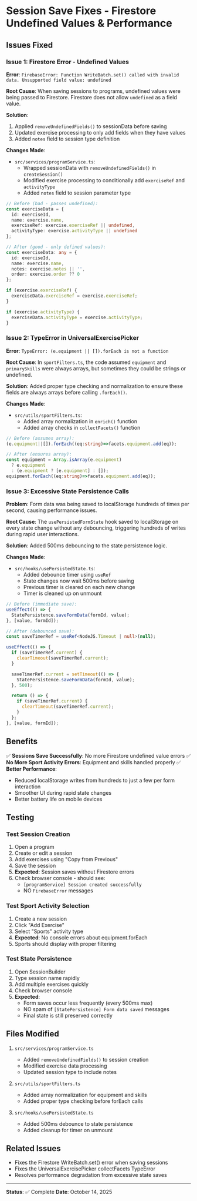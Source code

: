 # Session Save Fixes - Firestore Undefined Values & Performance

## Issues Fixed

### Issue 1: Firestore Error - Undefined Values
**Error**: `FirebaseError: Function WriteBatch.set() called with invalid data. Unsupported field value: undefined`

**Root Cause**: When saving sessions to programs, undefined values were being passed to Firestore. Firestore does not allow `undefined` as a field value.

**Solution**: 
1. Applied `removeUndefinedFields()` to sessionData before saving
2. Updated exercise processing to only add fields when they have values
3. Added `notes` field to session type definition

**Changes Made**:
- `src/services/programService.ts`:
  - Wrapped sessionData with `removeUndefinedFields()` in `createSession()`
  - Modified exercise processing to conditionally add `exerciseRef` and `activityType`
  - Added `notes` field to session parameter type

```typescript
// Before (bad - passes undefined):
const exerciseData = {
  id: exerciseId,
  name: exercise.name,
  exerciseRef: exercise.exerciseRef || undefined,
  activityType: exercise.activityType || undefined
};

// After (good - only defined values):
const exerciseData: any = {
  id: exerciseId,
  name: exercise.name,
  notes: exercise.notes || '',
  order: exercise.order ?? 0
};

if (exercise.exerciseRef) {
  exerciseData.exerciseRef = exercise.exerciseRef;
}

if (exercise.activityType) {
  exerciseData.activityType = exercise.activityType;
}
```

### Issue 2: TypeError in UniversalExercisePicker
**Error**: `TypeError: (e.equipment || []).forEach is not a function`

**Root Cause**: In `sportFilters.ts`, the code assumed `equipment` and `primarySkills` were always arrays, but sometimes they could be strings or undefined.

**Solution**: Added proper type checking and normalization to ensure these fields are always arrays before calling `.forEach()`.

**Changes Made**:
- `src/utils/sportFilters.ts`:
  - Added array normalization in `enrich()` function
  - Added array checks in `collectFacets()` function

```typescript
// Before (assumes array):
(e.equipment||[]).forEach((eq:string)=>facets.equipment.add(eq));

// After (ensures array):
const equipment = Array.isArray(e.equipment) 
  ? e.equipment 
  : (e.equipment ? [e.equipment] : []);
equipment.forEach((eq:string)=>facets.equipment.add(eq));
```

### Issue 3: Excessive State Persistence Calls
**Problem**: Form data was being saved to localStorage hundreds of times per second, causing performance issues.

**Root Cause**: The `usePersistedFormState` hook saved to localStorage on every state change without any debouncing, triggering hundreds of writes during rapid user interactions.

**Solution**: Added 500ms debouncing to the state persistence logic.

**Changes Made**:
- `src/hooks/usePersistedState.ts`:
  - Added debounce timer using `useRef`
  - State changes now wait 500ms before saving
  - Previous timer is cleared on each new change
  - Timer is cleaned up on unmount

```typescript
// Before (immediate save):
useEffect(() => {
  StatePersistence.saveFormData(formId, value);
}, [value, formId]);

// After (debounced save):
const saveTimerRef = useRef<NodeJS.Timeout | null>(null);

useEffect(() => {
  if (saveTimerRef.current) {
    clearTimeout(saveTimerRef.current);
  }

  saveTimerRef.current = setTimeout(() => {
    StatePersistence.saveFormData(formId, value);
  }, 500);

  return () => {
    if (saveTimerRef.current) {
      clearTimeout(saveTimerRef.current);
    }
  };
}, [value, formId]);
```

## Benefits

✅ **Sessions Save Successfully**: No more Firestore undefined value errors
✅ **No More Sport Activity Errors**: Equipment and skills handled properly
✅ **Better Performance**: 
  - Reduced localStorage writes from hundreds to just a few per form interaction
  - Smoother UI during rapid state changes
  - Better battery life on mobile devices

## Testing

### Test Session Creation
1. Open a program
2. Create or edit a session
3. Add exercises using "Copy from Previous"
4. Save the session
5. **Expected**: Session saves without Firestore errors
6. Check browser console - should see:
   - `[programService] Session created successfully`
   - NO `FirebaseError` messages

### Test Sport Activity Selection
1. Create a new session
2. Click "Add Exercise"
3. Select "Sports" activity type
4. **Expected**: No console errors about equipment.forEach
5. Sports should display with proper filtering

### Test State Persistence
1. Open SessionBuilder
2. Type session name rapidly
3. Add multiple exercises quickly
4. Check browser console
5. **Expected**: 
   - Form saves occur less frequently (every 500ms max)
   - NO spam of `[StatePersistence] Form data saved` messages
   - Final state is still preserved correctly

## Files Modified

1. `src/services/programService.ts`
   - Added `removeUndefinedFields()` to session creation
   - Modified exercise data processing
   - Updated session type to include notes

2. `src/utils/sportFilters.ts`
   - Added array normalization for equipment and skills
   - Added proper type checking before forEach calls

3. `src/hooks/usePersistedState.ts`
   - Added 500ms debounce to state persistence
   - Added cleanup for timer on unmount

## Related Issues

- Fixes the Firestore WriteBatch.set() error when saving sessions
- Fixes the UniversalExercisePicker collectFacets TypeError
- Resolves performance degradation from excessive state saves

---

**Status**: ✅ Complete
**Date**: October 14, 2025
